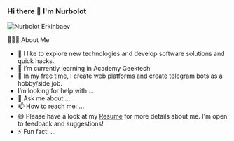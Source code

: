 ### Hi there 👋 I'm Nurbolot


![Nurbolot Erkinbaev](https://user-images.githubusercontent.com/108578199/207243682-11dab3f3-b079-4817-8a75-5279b4273003.png)

👨🏻‍💻  About Me
- 🔭 I like to explore new technologies and develop software solutions and quick hacks.
- 🌱 I’m currently learning in Academy Geektech
- 🤔  In my free time, I create web platforms and create telegram bots as a hobby/side job.
-  I’m looking for help with ...
- 💬 Ask me about ...
- 📫 How to reach me: ...
- 😄 Please have a look at my <a href="[https://daniilshat.ru/](https://drive.google.com/file/d/1_9HuawQmwZCWMVkfk0IZFCbAm_BrNixK/view?usp=sharing](https://drive.google.com/file/d/1OXn6lGyzfrYCM4Tf_mR2oI3yKU6R-t43/view?usp=sharing)" target="_blank">Resume</a> for more details about me. I'm open to feedback and suggestions!
- ⚡ Fun fact: ...

